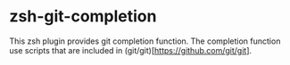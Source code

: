 # zsh-git-completion

This zsh plugin provides git completion function.
The completion function use scripts that are included in (git/git)[https://github.com/git/git].
